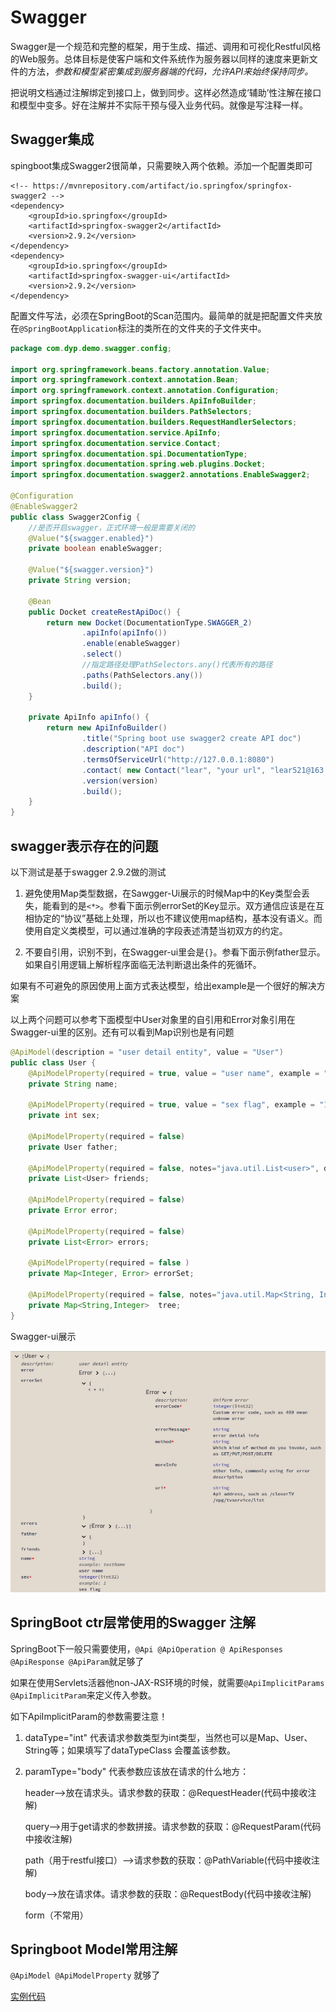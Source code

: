 # Swagger

Swagger是一个规范和完整的框架，用于生成、描述、调用和可视化Restful风格的Web服务。总体目标是使客户端和文件系统作为服务器以同样的速度来更新文件的方法，*参数和模型紧密集成到服务器端的代码，允许API来始终保持同步。*

把说明文档通过注解绑定到接口上，做到同步。这样必然造成‘辅助’性注解在接口和模型中变多。好在注解并不实际干预与侵入业务代码。就像是写注释一样。

## Swagger集成

spingboot集成Swagger2很简单，只需要映入两个依赖。添加一个配置类即可

```
<!-- https://mvnrepository.com/artifact/io.springfox/springfox-swagger2 -->
<dependency>
    <groupId>io.springfox</groupId>
    <artifactId>springfox-swagger2</artifactId>
    <version>2.9.2</version>
</dependency>
<dependency>
    <groupId>io.springfox</groupId>
    <artifactId>springfox-swagger-ui</artifactId>
    <version>2.9.2</version>
</dependency>
```

配置文件写法，必须在SpringBoot的Scan范围内。最简单的就是把配置文件夹放在`@SpringBootApplication`标注的类所在的文件夹的子文件夹中。
```java
package com.dyp.demo.swagger.config;

import org.springframework.beans.factory.annotation.Value;
import org.springframework.context.annotation.Bean;
import org.springframework.context.annotation.Configuration;
import springfox.documentation.builders.ApiInfoBuilder;
import springfox.documentation.builders.PathSelectors;
import springfox.documentation.builders.RequestHandlerSelectors;
import springfox.documentation.service.ApiInfo;
import springfox.documentation.service.Contact;
import springfox.documentation.spi.DocumentationType;
import springfox.documentation.spring.web.plugins.Docket;
import springfox.documentation.swagger2.annotations.EnableSwagger2;

@Configuration
@EnableSwagger2
public class Swagger2Config {
    //是否开启swagger，正式环境一般是需要关闭的
    @Value("${swagger.enabled}")
    private boolean enableSwagger;

    @Value("${swagger.version}")
    private String version;

    @Bean
    public Docket createRestApiDoc() {
        return new Docket(DocumentationType.SWAGGER_2)
                .apiInfo(apiInfo())
                .enable(enableSwagger)
                .select()
                //指定路径处理PathSelectors.any()代表所有的路径
                .paths(PathSelectors.any())
                .build();
    }

    private ApiInfo apiInfo() {
        return new ApiInfoBuilder()
                .title("Spring boot use swagger2 create API doc")
                .description("API doc")
                .termsOfServiceUrl("http://127.0.0.1:8080")
                .contact( new Contact("lear", "your url", "lear521@163.com"))
                .version(version)
                .build();
    }
}

```

## swagger表示存在的问题

以下测试是基于swagger 2.9.2做的测试

1. 避免使用Map类型数据，在Sawgger-Ui展示的时候Map中的Key类型会丢失，能看到的是`<*>`。参看下面示例errorSet的Key显示。双方通信应该是在互相协定的“协议”基础上处理，所以也不建议使用map结构，基本没有语义。而使用自定义类模型，可以通过准确的字段表述清楚当初双方的约定。

2. 不要自引用，识别不到，在Swagger-ui里会是`{}`。参看下面示例father显示。如果自引用逻辑上解析程序面临无法判断退出条件的死循环。

如果有不可避免的原因使用上面方式表达模型，给出example是一个很好的解决方案

以上两个问题可以参考下面模型中User对象里的自引用和Error对象引用在Swagger-ui里的区别。还有可以看到Map识别也是有问题

```java
@ApiModel(description = "user detail entity", value = "User")
public class User {
    @ApiModelProperty(required = true, value = "user name", example = "testName")
    private String name;

    @ApiModelProperty(required = true, value = "sex flag", example = "1")
    private int sex;

    @ApiModelProperty(required = false)
    private User father;

    @ApiModelProperty(required = false, notes="java.util.List<user>", dataType = "java.util.List<user>", example = "[{\"name\":\"sampleName\",\"sex\":1}]")
    private List<User> friends;

    @ApiModelProperty(required = false)
    private Error error;

    @ApiModelProperty(required = false)
    private List<Error> errors;

    @ApiModelProperty(required = false )
    private Map<Integer, Error> errorSet;

    @ApiModelProperty(required = false, notes="java.util.Map<String, Integer>", dataType = "java.util.Map<String, Integer>",example = "{\"name\":1,\"sex\":1}")
    private Map<String,Integer>  tree;
}
```
Swagger-ui展示

![](pic/SwaggerProblem.png)


## SpringBoot ctr层常使用的Swagger 注解

SpringBoot下一般只需要使用，`@Api @ApiOperation @ ApiResponses @ApiResponse @ApiParam`就足够了

如果在使用Servlets活器他non-JAX-RS环境的时候，就需要`@ApiImplicitParams @ApiImplicitParam`来定义传入参数。

如下ApiImplicitParam的参数需要注意！

1. dataType="int" 代表请求参数类型为int类型，当然也可以是Map、User、String等；如果填写了dataTypeClass 会覆盖该参数。

2. paramType="body" 代表参数应该放在请求的什么地方：

    header-->放在请求头。请求参数的获取：@RequestHeader(代码中接收注解)

    query-->用于get请求的参数拼接。请求参数的获取：@RequestParam(代码中接收注解)
    
    path（用于restful接口）-->请求参数的获取：@PathVariable(代码中接收注解)
    
    body-->放在请求体。请求参数的获取：@RequestBody(代码中接收注解)
    
    form（不常用）

## Springboot Model常用注解

`@ApiModel @ApiModelProperty` 就够了

[实例代码](source/swagger)